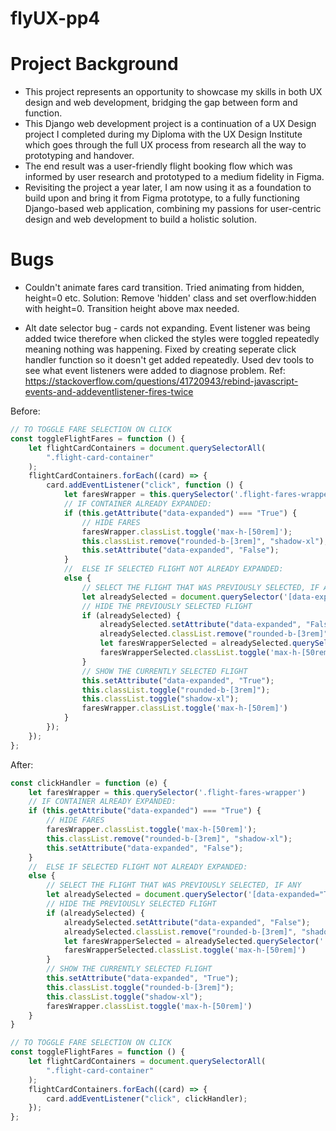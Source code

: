 # flyUX-pp4

# Project Background

- This project represents an opportunity to showcase my skills in both UX design and web development, bridging the gap between form and function. 
- This Django web development project is a continuation of a UX Design project I completed during my Diploma with the UX Design Institute which goes through the full UX process from research all the way to prototyping and handover.
- The end result was a user-friendly flight booking flow which was informed by user research and prototyped to a medium fidelity in Figma.
- Revisiting the project a year later, I am now using it as a foundation to build upon and bring it from Figma prototype, to a fully functioning Django-based web application, combining my passions for user-centric design and web development to build a holistic solution.


# Bugs

- Couldn't animate fares card transition. Tried animating from hidden, height=0 etc. Solution: Remove 'hidden' class and set overflow:hidden with height=0. Transition height above max needed.

- Alt date selector bug - cards not expanding. Event listener was being added twice therefore when clicked the styles were toggled repeatedly meaning nothing was happening. Fixed by creating seperate click handler function so it doesn't get added repeatedly. Used dev tools to see what event listeners were added to diagnose problem. Ref: https://stackoverflow.com/questions/41720943/rebind-javascript-events-and-addeventlistener-fires-twice

Before:
```javascript
// TO TOGGLE FARE SELECTION ON CLICK
const toggleFlightFares = function () {
    let flightCardContainers = document.querySelectorAll(
        ".flight-card-container"
    );
    flightCardContainers.forEach((card) => {
        card.addEventListener("click", function () {
            let faresWrapper = this.querySelector('.flight-fares-wrapper')
            // IF CONTAINER ALREADY EXPANDED:
            if (this.getAttribute("data-expanded") === "True") {
                // HIDE FARES
                faresWrapper.classList.toggle('max-h-[50rem]');
                this.classList.remove("rounded-b-[3rem]", "shadow-xl");
                this.setAttribute("data-expanded", "False");
            }
            //  ELSE IF SELECTED FLIGHT NOT ALREADY EXPANDED:
            else {
                // SELECT THE FLIGHT THAT WAS PREVIOUSLY SELECTED, IF ANY
                let alreadySelected = document.querySelector('[data-expanded="True"]');
                // HIDE THE PREVIOUSLY SELECTED FLIGHT
                if (alreadySelected) {
                    alreadySelected.setAttribute("data-expanded", "False");
                    alreadySelected.classList.remove("rounded-b-[3rem]", "shadow-xl");
                    let faresWrapperSelected = alreadySelected.querySelector('.flight-fares-wrapper')
                    faresWrapperSelected.classList.toggle('max-h-[50rem]')
                }
                // SHOW THE CURRENTLY SELECTED FLIGHT
                this.setAttribute("data-expanded", "True");
                this.classList.toggle("rounded-b-[3rem]");
                this.classList.toggle("shadow-xl");
                faresWrapper.classList.toggle('max-h-[50rem]')
            }
        });
    });
};
```

After:
```javascript
const clickHandler = function (e) {
    let faresWrapper = this.querySelector('.flight-fares-wrapper')
    // IF CONTAINER ALREADY EXPANDED:
    if (this.getAttribute("data-expanded") === "True") {
        // HIDE FARES
        faresWrapper.classList.toggle('max-h-[50rem]');
        this.classList.remove("rounded-b-[3rem]", "shadow-xl");
        this.setAttribute("data-expanded", "False");
    }
    //  ELSE IF SELECTED FLIGHT NOT ALREADY EXPANDED:
    else {
        // SELECT THE FLIGHT THAT WAS PREVIOUSLY SELECTED, IF ANY
        let alreadySelected = document.querySelector('[data-expanded="True"]');
        // HIDE THE PREVIOUSLY SELECTED FLIGHT
        if (alreadySelected) {
            alreadySelected.setAttribute("data-expanded", "False");
            alreadySelected.classList.remove("rounded-b-[3rem]", "shadow-xl");
            let faresWrapperSelected = alreadySelected.querySelector('.flight-fares-wrapper')
            faresWrapperSelected.classList.toggle('max-h-[50rem]')
        }
        // SHOW THE CURRENTLY SELECTED FLIGHT
        this.setAttribute("data-expanded", "True");
        this.classList.toggle("rounded-b-[3rem]");
        this.classList.toggle("shadow-xl");
        faresWrapper.classList.toggle('max-h-[50rem]')
    }
}

// TO TOGGLE FARE SELECTION ON CLICK
const toggleFlightFares = function () {
    let flightCardContainers = document.querySelectorAll(
        ".flight-card-container"
    );
    flightCardContainers.forEach((card) => {
        card.addEventListener("click", clickHandler);
    });
};
```